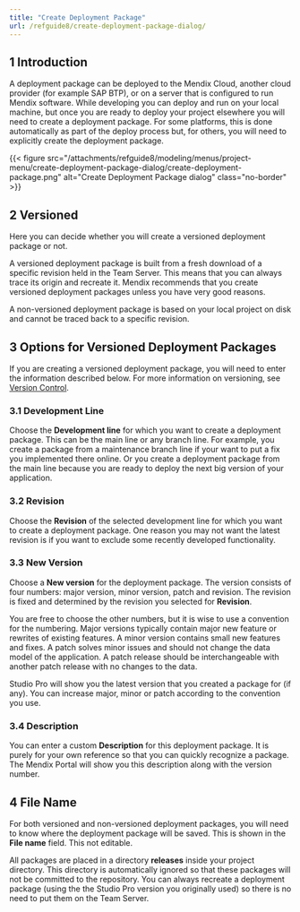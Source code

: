 ```yaml
---
title: "Create Deployment Package"
url: /refguide8/create-deployment-package-dialog/
---
```


## 1 Introduction

A deployment package can be deployed to the Mendix Cloud, another cloud provider (for example SAP BTP), or on a server that is configured to run Mendix software. While developing you can deploy and run on your local machine, but once you are ready to deploy your project elsewhere you will need to create a deployment package. For some platforms, this is done automatically as part of the deploy process but, for others, you will need to explicitly create the deployment package.

{{< figure src="/attachments/refguide8/modeling/menus/project-menu/create-deployment-package-dialog/create-deployment-package.png" alt="Create Deployment Package dialog" class="no-border" >}}

## 2 Versioned

Here you can decide whether you will create a versioned deployment package or not.

A versioned deployment package is built from a fresh download of a specific revision held in the Team Server. This means that you can always trace its origin and recreate it. Mendix recommends that you create versioned deployment packages unless you have very good reasons.

A non-versioned deployment package is based on your local project on disk and cannot be traced back to a specific revision.

## 3 Options for Versioned Deployment Packages

If you are creating a versioned deployment package, you will need to enter the information described below. For more information on versioning, see [Version Control](/refguide8/version-control/).

### 3.1 Development Line

Choose the **Development line** for which you want to create a deployment package. This can be the main line or any branch line. For example, you create a package from a maintenance branch line if your want to put a fix you implemented there online. Or you create a deployment package from the main line because you are ready to deploy the next big version of your application.

### 3.2 Revision

Choose the **Revision** of the selected development line for which you want to create a deployment package. One reason you may not want the latest revision is if you want to exclude some recently developed functionality.

### 3.3 New Version

Choose a **New version** for the deployment package. The version consists of four numbers: major version, minor version, patch and revision. The revision is fixed and determined by the revision you selected for **Revision**.

You are free to choose the other numbers, but it is wise to use a convention for the numbering. Major versions typically contain major new feature or rewrites of existing features. A minor version contains small new features and fixes. A patch solves minor issues and should not change the data model of the application. A patch release should be interchangeable with another patch release with no changes to the data.

Studio Pro will show you the latest version that you created a package for (if any). You can increase major, minor or patch according to the convention you use.

### 3.4 Description

You can enter a custom **Description** for this deployment package. It is purely for your own reference so that you can quickly recognize a package. The Mendix Portal will show you this description along with the version number.

## 4 File Name

For both versioned and non-versioned deployment packages, you will need to know where the deployment package will be saved. This is shown in the **File name** field. This not editable.

All packages are placed in a directory **releases** inside your project directory. This directory is automatically ignored so that these packages will not be committed to the repository. You can always recreate a deployment package (using the  the Studio Pro version you originally used) so there is no need to put them on the Team Server.
